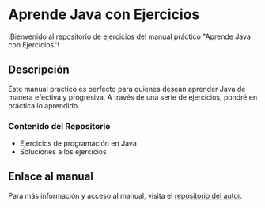 # Aprende Java con Ejercicios

¡Bienvenido al repositorio de ejercicios del manual práctico "Aprende Java con Ejercicios"!

## Descripción

Este manual práctico es perfecto para quienes desean aprender Java de manera efectiva y progresiva. A través de una serie de ejercicios, pondré en práctica lo aprendido.

### Contenido del Repositorio

- Ejercicios de programación en Java
- Soluciones a los ejercicios


## Enlace al manual

Para más información y acceso al manual, visita el [repositorio del autor](https://github.com/LuisJoseSanchez/aprende-javacon-ejercicios).
